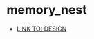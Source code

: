 # memory_nest

- [LINK TO: DESIGN](https://www.figma.com/file/lVXaujaS0gWxIq2b55EKTn/Untitled?type=design&node-id=0%3A1&mode=design&t=yk4rEnaedQBbdbs1-1)
